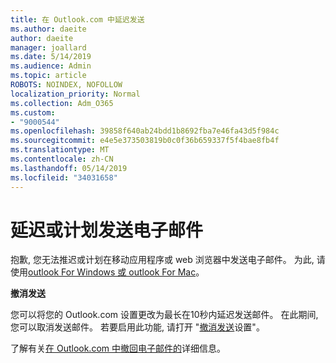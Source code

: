 ```yaml
---
title: 在 Outlook.com 中延迟发送
ms.author: daeite
author: daeite
manager: joallard
ms.date: 5/14/2019
ms.audience: Admin
ms.topic: article
ROBOTS: NOINDEX, NOFOLLOW
localization_priority: Normal
ms.collection: Adm_O365
ms.custom:
- "9000544"
ms.openlocfilehash: 39858f640ab24bdd1b8692fba7e46fa43d5f984c
ms.sourcegitcommit: e4e5e373503819b0c0f36b659337f5f4bae8fb4f
ms.translationtype: MT
ms.contentlocale: zh-CN
ms.lasthandoff: 05/14/2019
ms.locfileid: "34031658"
---
```

# <a name="delay-or-schedule-sending-email-messages"></a>延迟或计划发送电子邮件

抱歉, 您无法推迟或计划在移动应用程序或 web 浏览器中发送电子邮件。 为此, 请使用[outlook For Windows 或 outlook For Mac](https://products.office.com/outlook/email-and-calendar-software-microsoft-outlook)。

**撤消发送**

您可以将您的 Outlook.com 设置更改为最长在10秒内延迟发送邮件。 在此期间, 您可以取消发送邮件。 若要启用此功能, 请打开 "[撤消发送](https://outlook.live.com/mail/options/mail/messageContent/undoSend)设置"。

了解有关[在 Outlook.com 中撤回电子邮件的](https://support.office.com/article/c069ddde-5282-4085-8f4c-d7b133324f8a)详细信息。